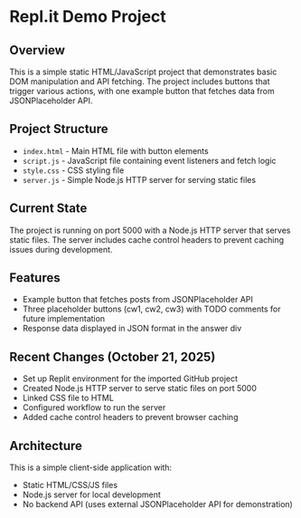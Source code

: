 # Repl.it Demo Project

## Overview
This is a simple static HTML/JavaScript project that demonstrates basic DOM manipulation and API fetching. The project includes buttons that trigger various actions, with one example button that fetches data from JSONPlaceholder API.

## Project Structure
- `index.html` - Main HTML file with button elements
- `script.js` - JavaScript file containing event listeners and fetch logic
- `style.css` - CSS styling file
- `server.js` - Simple Node.js HTTP server for serving static files

## Current State
The project is running on port 5000 with a Node.js HTTP server that serves static files. The server includes cache control headers to prevent caching issues during development.

## Features
- Example button that fetches posts from JSONPlaceholder API
- Three placeholder buttons (cw1, cw2, cw3) with TODO comments for future implementation
- Response data displayed in JSON format in the answer div

## Recent Changes (October 21, 2025)
- Set up Replit environment for the imported GitHub project
- Created Node.js HTTP server to serve static files on port 5000
- Linked CSS file to HTML
- Configured workflow to run the server
- Added cache control headers to prevent browser caching

## Architecture
This is a simple client-side application with:
- Static HTML/CSS/JS files
- Node.js server for local development
- No backend API (uses external JSONPlaceholder API for demonstration)

